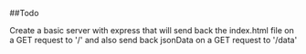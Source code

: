 ##Todo

Create a basic server with express that will send back the index.html file on a GET request to '/'
and also send back jsonData on a GET request to '/data'
